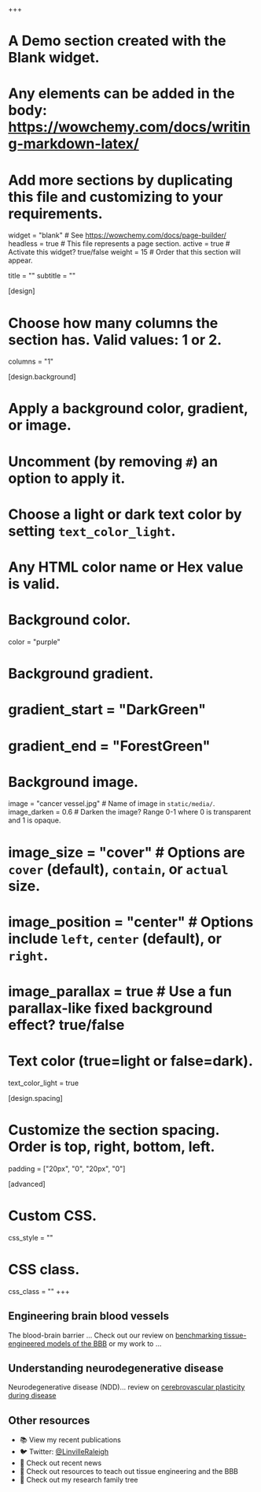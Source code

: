 +++
# A Demo section created with the Blank widget.
# Any elements can be added in the body: https://wowchemy.com/docs/writing-markdown-latex/
# Add more sections by duplicating this file and customizing to your requirements.

widget = "blank"  # See https://wowchemy.com/docs/page-builder/
headless = true  # This file represents a page section.
active = true  # Activate this widget? true/false
weight = 15  # Order that this section will appear.

title = ""
subtitle = ""

[design]
  # Choose how many columns the section has. Valid values: 1 or 2.
  columns = "1"

[design.background]
  # Apply a background color, gradient, or image.
  #   Uncomment (by removing `#`) an option to apply it.
  #   Choose a light or dark text color by setting `text_color_light`.
  #   Any HTML color name or Hex value is valid.

  # Background color.
  color = "purple"
  
  # Background gradient.
  # gradient_start = "DarkGreen"
  # gradient_end = "ForestGreen"
  
  # Background image.
  image = "cancer vessel.jpg"  # Name of image in `static/media/`.
  image_darken = 0.6  # Darken the image? Range 0-1 where 0 is transparent and 1 is opaque.
  # image_size = "cover"  #  Options are `cover` (default), `contain`, or `actual` size.
  # image_position = "center"  # Options include `left`, `center` (default), or `right`.
  # image_parallax = true  # Use a fun parallax-like fixed background effect? true/false
  
  # Text color (true=light or false=dark).
  text_color_light = true

[design.spacing]
  # Customize the section spacing. Order is top, right, bottom, left.
  padding = ["20px", "0", "20px", "0"]

[advanced]
 # Custom CSS. 
 css_style = ""
 
 # CSS class.
 css_class = ""
+++

## Engineering brain blood vessels

The blood-brain barrier ... Check out our review on [benchmarking tissue-engineered models of the BBB](https://link.springer.com/article/10.1186/s12987-018-0117-2) or my work to ...

## Understanding neurodegenerative disease

Neurodegenerative disease (NDD)... review on [cerebrovascular plasticity during disease](https://www.ncbi.nlm.nih.gov/pmc/articles/PMC6681538/)


## Other resources

- 📚 View my recent publications
- 🐦 Twitter: [@LinvilleRaleigh](https://twitter.com/LinvilleRaleigh) 
- 🎉 Check out recent news
- 🍎 Check out resources to teach out tissue engineering and the BBB
- 🌳 Check out my research family tree


